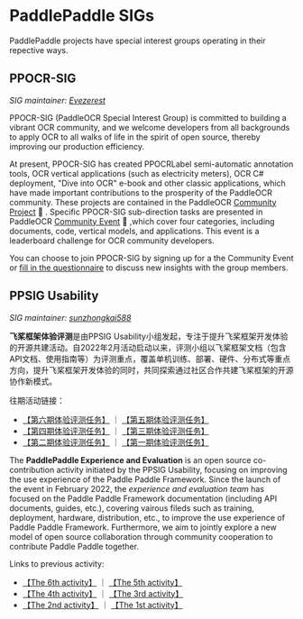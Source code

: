 # PaddlePaddle SIGs

PaddlePaddle projects have special interest groups operating in their repective ways. 

## PPOCR-SIG

_SIG maintainer: [Evezerest](https://github.com/Evezerest)_

PPOCR-SIG (PaddleOCR Special Interest Group) is committed to building a vibrant OCR community, and we welcome developers from all backgrounds to apply OCR to all walks of life in the spirit of open source, thereby improving our production efficiency.

At present, PPOCR-SIG has created PPOCRLabel semi-automatic annotation tools, OCR vertical applications (such as electricity meters), OCR C# deployment, "Dive into OCR" e-book and other classic applications, which have made important contributions to the prosperity of the PaddleOCR community. These projects are contained in the PaddleOCR [Community Project](https://github.com/PaddlePaddle/PaddleOCR/blob/release/2.6/doc/doc_ch/thirdparty.md) 🏅️ . Specific PPOCR-SIG sub-direction tasks are presented in PaddleOCR [Community Event](https://github.com/PaddlePaddle/PaddleOCR/issues/4982) 🎁 ,which cover four categories, including documents, code, vertical models, and applications. This event is a leaderboard challenge for OCR community developers. 

You can choose to join PPOCR-SIG by signing up for a the Community Event or [fill in the questionnaire](https://paddle.wjx.cn/vj/hoZnW83.aspx#) to discuss new insights with the group members.

## PPSIG Usability

_SIG maintainer: [sunzhongkai588](https://github.com/sunzhongkai588)_

**飞桨框架体验评测**是由PPSIG Usability小组发起，专注于提升飞桨框架开发体验的开源共建活动。自2022年2月活动启动以来，评测小组以飞桨框架文档（包含API文档、使用指南等）为评测重点，覆盖单机训练、部署、硬件、分布式等重点方向，提升飞桨框架开发体验的同时，共同探索通过社区合作共建飞桨框架的开源协作新模式。

往期活动链接：
  * [【第六期体验评测任务】](https://github.com/PaddlePaddle/docs/issues/5259) ｜ [【第五期体验评测任务】](https://github.com/PaddlePaddle/docs/issues/5142)
  * [【第四期体验评测任务】](https://github.com/PaddlePaddle/docs/issues/4920) ｜ [【第三期体验评测任务】](https://github.com/PaddlePaddle/docs/issues/4846)
  * [【第二期体验评测任务】](https://github.com/PaddlePaddle/Paddle/issues/40109) ｜ [【第一期体验评测任务】](https://github.com/PaddlePaddle/Paddle/issues/38865)

The **PaddlePaddle Experience and Evaluation** is an open source co-contribution activity initiated by the PPSIG Usability, focusing on improving the use experience of the Paddle Paddle Framework. Since the launch of the event in February 2022, the *experience and evaluation team* has focused on the Paddle Paddle Framework documentation (including API documents, guides, etc.), covering vairous fileds such as training, deployment, hardware, distribution, etc., to improve the use experience of Paddle Paddle Framework. Furthermore, we aim to jointly explore a new model of open source collaboration through community cooperation to contribute Paddle Paddle together.

Links to previous activity:
  * [【The 6th activity】](https://github.com/PaddlePaddle/docs/issues/5259) ｜ [【The 5th activity】](https://github.com/PaddlePaddle/docs/issues/5142)
  * [【The 4th activity】](https://github.com/PaddlePaddle/docs/issues/4920) ｜ [【The 3rd activity】](https://github.com/PaddlePaddle/docs/issues/4846)
  * [【The 2nd activity】](https://github.com/PaddlePaddle/Paddle/issues/40109) ｜ [【The 1st activity】](https://github.com/PaddlePaddle/Paddle/issues/38865)

